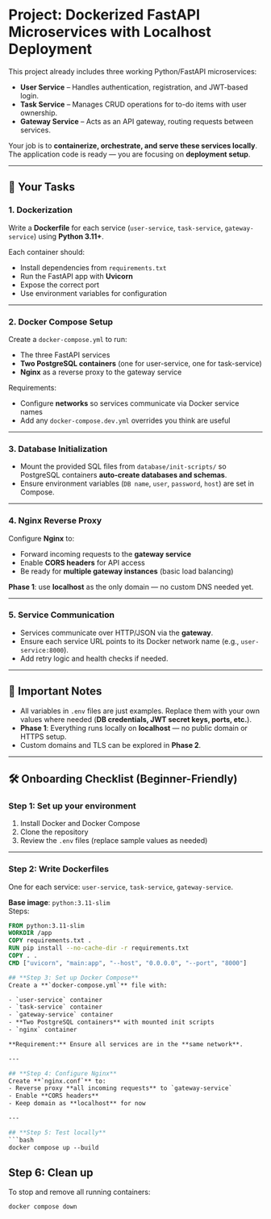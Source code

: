 # Project: Dockerized FastAPI Microservices with Localhost Deployment

This project already includes three working Python/FastAPI microservices:

- **User Service** – Handles authentication, registration, and JWT-based login.  
- **Task Service** – Manages CRUD operations for to-do items with user ownership.  
- **Gateway Service** – Acts as an API gateway, routing requests between services.  

Your job is to **containerize, orchestrate, and serve these services locally**.  
The application code is ready — you are focusing on **deployment setup**.

---

## 📌 Your Tasks

### **1. Dockerization**
Write a **Dockerfile** for each service (`user-service`, `task-service`, `gateway-service`) using **Python 3.11+**.

Each container should:
- Install dependencies from `requirements.txt`
- Run the FastAPI app with **Uvicorn**
- Expose the correct port
- Use environment variables for configuration

---

### **2. Docker Compose Setup**
Create a `docker-compose.yml` to run:
- The three FastAPI services
- **Two PostgreSQL containers** (one for user-service, one for task-service)
- **Nginx** as a reverse proxy to the gateway service

Requirements:
- Configure **networks** so services communicate via Docker service names
- Add any `docker-compose.dev.yml` overrides you think are useful

---

### **3. Database Initialization**
- Mount the provided SQL files from `database/init-scripts/` so PostgreSQL containers **auto-create databases and schemas**.
- Ensure environment variables (`DB name`, `user`, `password`, `host`) are set in Compose.

---

### **4. Nginx Reverse Proxy**
Configure **Nginx** to:
- Forward incoming requests to the **gateway service**
- Enable **CORS headers** for API access
- Be ready for **multiple gateway instances** (basic load balancing)

**Phase 1**: use **localhost** as the only domain — no custom DNS needed yet.

---

### **5. Service Communication**
- Services communicate over HTTP/JSON via the **gateway**.
- Ensure each service URL points to its Docker network name (e.g., `user-service:8000`).
- Add retry logic and health checks if needed.

---

## 🔐 Important Notes
- All variables in `.env` files are just examples. Replace them with your own values where needed (**DB credentials, JWT secret keys, ports, etc.**).
- **Phase 1**: Everything runs locally on **localhost** — no public domain or HTTPS setup.
- Custom domains and TLS can be explored in **Phase 2**.

---

## 🛠 Onboarding Checklist (Beginner-Friendly)

### **Step 1: Set up your environment**
1. Install Docker and Docker Compose  
2. Clone the repository  
3. Review the `.env` files (replace sample values as needed)

---

### **Step 2: Write Dockerfiles**
One for each service: `user-service`, `task-service`, `gateway-service`.

**Base image**: `python:3.11-slim`  
Steps:
```dockerfile
FROM python:3.11-slim
WORKDIR /app
COPY requirements.txt .
RUN pip install --no-cache-dir -r requirements.txt
COPY . .
CMD ["uvicorn", "main:app", "--host", "0.0.0.0", "--port", "8000"]

## **Step 3: Set up Docker Compose**
Create a **`docker-compose.yml`** file with:

- `user-service` container  
- `task-service` container  
- `gateway-service` container  
- **Two PostgreSQL containers** with mounted init scripts  
- `nginx` container  

**Requirement:** Ensure all services are in the **same network**.

---

## **Step 4: Configure Nginx**
Create **`nginx.conf`** to:
- Reverse proxy **all incoming requests** to `gateway-service`
- Enable **CORS headers**
- Keep domain as **localhost** for now

---

## **Step 5: Test locally**
```bash
docker compose up --build
```

## **Step 6: Clean up**

To stop and remove all running containers:
```bash
docker compose down

